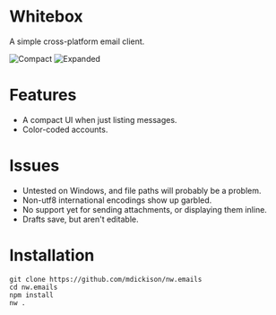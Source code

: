 Whitebox
========

A simple cross-platform email client.

![Compact](https://raw.githubusercontent.com/mdickison/whitebox/master/Screenshots/screenshot-1.jpg)
![Expanded](https://raw.githubusercontent.com/mdickison/whitebox/master/Screenshots/screenshot-2.jpg)

Features
========

* A compact UI when just listing messages.
* Color-coded accounts.

Issues
======

* Untested on Windows, and file paths will probably be a problem.
* Non-utf8 international encodings show up garbled.
* No support yet for sending attachments, or displaying them inline.
* Drafts save, but aren't editable.

Installation
============

```
git clone https://github.com/mdickison/nw.emails
cd nw.emails
npm install
nw .
```

